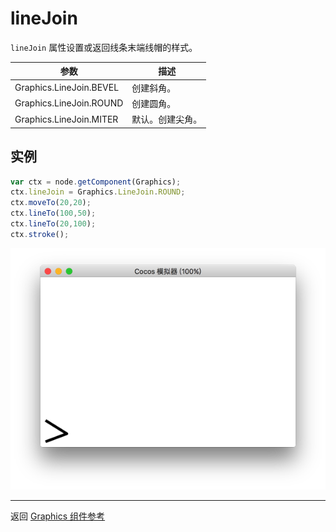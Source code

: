 # lineJoin

`lineJoin` 属性设置或返回线条末端线帽的样式。

| 参数 |   描述
| -------------- | ----------- |
|Graphics.LineJoin.BEVEL   | 创建斜角。
|Graphics.LineJoin.ROUND  | 创建圆角。
|Graphics.LineJoin.MITER | 默认。创建尖角。

## 实例

```javascript
var ctx = node.getComponent(Graphics);
ctx.lineJoin = Graphics.LineJoin.ROUND;
ctx.moveTo(20,20);
ctx.lineTo(100,50);
ctx.lineTo(20,100);
ctx.stroke();
```

<a href="lineJoin.png"><img src="lineJoin.png"></a>


<hr>

返回 [Graphics 组件参考](../graphics.md)

